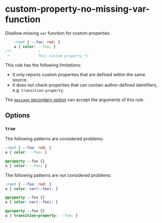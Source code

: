 # custom-property-no-missing-var-function

Disallow missing `var` function for custom properties.

<!-- prettier-ignore -->
```css
    :root { --foo: red; }
    a { color: --foo; }
/**            ↑
 *             This custom property */
```

This rule has the following limitations:

- It only reports custom properties that are defined within the same source.
- It does not check properties that can contain author-defined identifiers, e.g. `transition-property`.

The [`message` secondary option](https://github.com/stylelint/stylelint/16.10.0/docs/user-guide/configure.md#message) can accept the arguments of this rule.

## Options

### `true`

The following patterns are considered problems:

<!-- prettier-ignore -->
```css
:root { --foo: red; }
a { color: --foo; }
```

<!-- prettier-ignore -->
```css
@property --foo {}
a { color: --foo; }
```

The following patterns are _not_ considered problems:

<!-- prettier-ignore -->
```css
:root { --foo: red; }
a { color: var(--foo); }
```

<!-- prettier-ignore -->
```css
@property --foo {}
a { color: var(--foo); }
```

<!-- prettier-ignore -->
```css
@property --foo {}
a { transition-property: --foo; }
```
